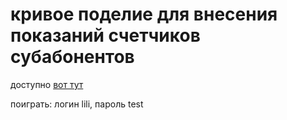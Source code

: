 # кривое поделие для внесения показаний счетчиков субабонентов

доступно [вот тут](https://test20012021.000webhostapp.com/)

поиграть: логин lili, пароль test
